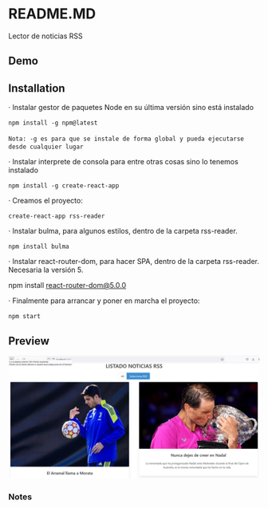 # README.MD
Lector de noticias RSS

## Demo


## Installation
· Instalar gestor de paquetes Node en su última versión sino está instalado

	npm install -g npm@latest
	
	Nota: -g es para que se instale de forma global y pueda ejecutarse desde cualquier lugar

· Instalar interprete de consola para entre otras cosas sino lo tenemos instalado

	npm install -g create-react-app

· Creamos el proyecto:

	create-react-app rss-reader

· Instalar bulma, para algunos estilos, dentro de la carpeta rss-reader.

	npm install bulma
	
· Instalar react-router-dom, para hacer SPA,  dentro de la carpeta rss-reader. Necesaria la versión 5.

   npm install react-router-dom@5.0.0

· Finalmente para arrancar y poner en marcha el proyecto:

	npm start
	
## Preview

![](/preview.jpg)

### Notes
